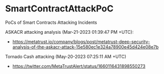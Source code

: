 # SmartContractAttackPoC
PoCs of Smart Contracts Attacking Incidents  


ASKACR attacking analysis (Mar-21-2023 01:39:47 PM +UTC):  
- https://metatrust.io/company/blogs/post/metatrust-deep-security-analysis-of-the-askacr-attack-15e580ec1e324a78900e45d424e08e7b  


Tornado Cash attacking (May-20-2023 07:25:11 AM +UTC)
- https://twitter.com/MetaTrustAlert/status/1660116431898550273 